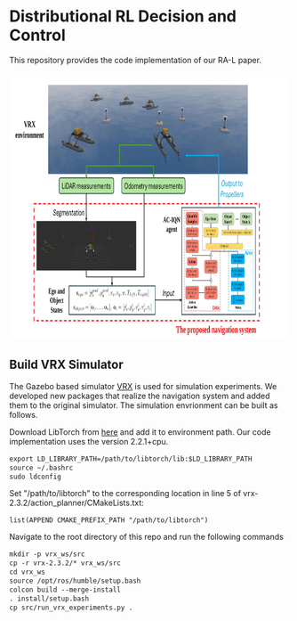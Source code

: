 # Distributional RL Decision and Control

This repository provides the code implementation of our RA-L paper.

<p align="center">
<img width="890" height="480" src="AC_IQN_based_system.jpg"> 
</p>

## Build VRX Simulator
The Gazebo based simulator [VRX](https://github.com/osrf/vrx) is used for simulation experiments. We developed new packages that realize the navigation system and added them to the original simulator. The simulation envrionment can be built as follows.  

Download LibTorch from [here](https://download.pytorch.org/libtorch/cpu/) and add it to environment path. Our code implementation uses the version 2.2.1+cpu. 
```
export LD_LIBRARY_PATH=/path/to/libtorch/lib:$LD_LIBRARY_PATH
source ~/.bashrc
sudo ldconfig
```

Set "/path/to/libtorch" to the corresponding location in line 5 of vrx-2.3.2/action_planner/CMakeLists.txt:
```
list(APPEND CMAKE_PREFIX_PATH "/path/to/libtorch")
```

Navigate to the root directory of this repo and run the following commands
```
mkdir -p vrx_ws/src
cp -r vrx-2.3.2/* vrx_ws/src
cd vrx_ws
source /opt/ros/humble/setup.bash
colcon build --merge-install
. install/setup.bash
cp src/run_vrx_experiments.py .
```
